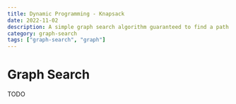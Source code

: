 ```yaml
---
title: Dynamic Programming - Knapsack
date: 2022-11-02
description: A simple graph search algorithm guaranteed to find a path if it exists.
category: graph-search
tags: ["graph-search", "graph"]
---
```


# Graph Search

TODO
